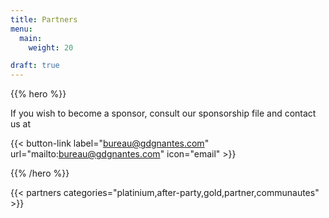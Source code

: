 ```yaml
---
title: Partners
menu:
  main:
    weight: 20

draft: true
---
```


{{% hero %}}

If you wish to become a sponsor, consult our sponsorship file and contact us at

{{< button-link label="bureau@gdgnantes.com"
                url="mailto:bureau@gdgnantes.com"
                icon="email" >}} 


{{% /hero %}}


<!-- Parteners list -->

{{< partners categories="platinium,after-party,gold,partner,communautes" >}}